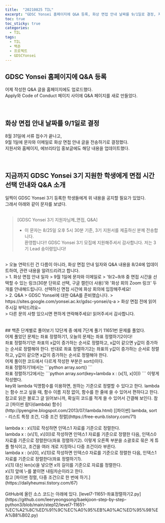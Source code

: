 ```yaml
---
title:  "20210825 TIL"
excerpt: "GDSC Yonsei 홈페이지에 Q&A 등록, 화상 면접 안내 날짜를 9/1일로 결정, 지금까지 GDSC Yonsei 3기 지원한 학생에게 면접 시간 선택 안내와 Q&A 소개, 백준 단계별로 풀어보기 12단계 중 예제 7단계 풀기(11651번)"
toc: true
toc_sticky: true
categories:
  - TIL
tags:
  - TIL
  - 백준
  - 프로젝트
  - GDSCYonsei
---
```


## GDSC Yonsei 홈페이지에 Q&A 등록
어제 작성한 Q&A 글을 홈페이지에도 업로드했다.  
Apply와 Code of Conduct 페이지 사이에 Q&A 페이지를 새로 만들었다.  
<br>
<br>
## 화상 면접 안내 날짜를 9/1일로 결정
8월 31일에 서류 접수가 끝나고,  
9월 1일에 문자와 이메일로 화상 면접 안내 글을 전송하기로 결정했다.  
지원서와 홈페이지, 에브리타임 홍보글에도 해당 내용을 업데이트했다.  
<br>
<br>
## 지금까지 GDSC Yonsei 3기 지원한 학생에게 면접 시간 선택 안내와 Q&A 소개
일찍이 GDSC Yonsei 3기 등록한 학생들에게 위 내용을 공지할 필요가 있었다.  
그래서 아래와 같이 문자를 보냈다.  
<br>
> \[GDSC Yonsei 3기 지원자님께_면접, Q&A]  
> * 이 문자는 8/25일 오후 5시 30분 기준, 3기 지원서를 제출하신 분께 전송합니다.  
> 환영합니다!! GDSC Yonsei 3기 모집에 지원해주셔서 감사합니다. 저는 3기 Lead 송이령입니다!  
<br>
> 오늘 연락드린 건 다름이 아니라, 화상 면접 안내 일자와 Q&A 내용을 8/24에 업데이트하여, 관련 내용을 알려드리려고 합니다.  
<br>
> 1. 화상 면접 안내 일자  
> 9월 1일에 문자와 이메일로  
> '9/2~9/8 중 면접 시간을 선택할 수 있는 링크(30분 단위로 선택, 구글 캘린더 사용)'와 '화상 회의 Zoom 링크' 두 개를 안내해드립니다. 선택하신 면접 시간에 화상 회의에 입장해주세요!  
<br>
> 2. Q&A  
> GDSC Yonsei에 대한 Q&A를 준비했습니다.  
> https://sites.google.com/yonsei.ac.kr/gdsc-yonsei/q-a  
> 화상 면접 전에 읽어주시길 부탁드려요~  
<br>
> 다른 문의 사항 있으시면 편하게 연락해주세요! 읽어주셔서 감사합니다.  
<br>
<br>
<br>
## 백준 단계별로 풀어보기 12단계 중 예제 7단계 풀기  
11651번 문제를 풀었다.   
<br>
어제 풀었던 문제는 좌표 정렬하기1,  
오늘의 문제는 좌표 정렬하기2이다!  
<br>
좌표 정렬하기1은 좌표의 x값이 증가하는 순서로 정렬하고, x값이 같으면 y값이 증가하는 순서로 정렬해야 한다.  
반대로  
좌표 정렬하기2는 좌표의 y값이 증가하는 순서로 정렬하고, y값이 같으면 x값이 증가하는 순서로 정렬해야 한다.  
<br>
어제 풀이한 코드에서 다르게 작성한 부분은  
sort()이다.  
<br>
좌표 정렬하기1에서는  
```python
array.sort()
```
<br>
좌표 정렬하기2에서는  
```python
array.sort(key=lambda x : (x[1], x[0]))
```
이렇게 작성했다.  
<br>
key와 lambda 익명함수를 이용하면, 원하는 기준으로 정렬할 수 있다고 한다.  
lambda는 함수 쓰고 싶을 때, 함수 이름 지정 없이, 함수를 한 줄에 쓸 수 있어서 편하다고 한다.  
참고로 읽은 블로그 글 읽어보니까, 확실히 코드를 적게 쓸 수 있어서 간결해 보인다.  
참고  
[파이썬 람다(lambda) 함수](http://pyengine.blogspot.com/2013/07/lambda.html)
[[파이썬] lambda, sort - 리스트 특정 조건, 다중 조건 정렬](https://free-eunb.tistory.com/71)
<br>
<br>
lambda x : x\[1]로 작성하면  
인덱스1 자료를 기준으로 정렬한다.  
<br>
lambda x : (x\[1], x\[0])로 작성하면  
인덱스1 자료를 기준으로 정렬한 다음, 인덱스0 자료를 기준으로 정렬한다(좌표 정렬하기2).  
이렇게 오른쪽 부분을 소괄호로 묶은 게 튜플 형식이고, 조건을 여러 개로 지정하니 다중 조건이라 부른다.  
<br>
lambda x : (x\[0], x\[1])로 작성하면  
인덱스0 자료를 기준으로 정렬한 다음, 인덱스1 자료를 기준으로 정렬한다(좌표 정렬하기1).  
<br>
x\[1] 대신 len(x)을 넣으면 x의 길이를 기준으로 자료를 정렬한다.  
<br>
x\[1] 앞에 \-를 붙이면 내림차순이라고 한다.  
<br>
참고  
[파이썬 정렬, 다중 조건으로 한 번에 하기.](https://dailyheumsi.tistory.com/67)  
<br>
<br>
GitHub에 올린 소스 코드는 아래에 있다.  
[level7-11651-좌표정렬하기2.py](https://github.com/leeryeongsong/baekjoon-step-by-step-python3/blob/main/step12/level7-11651-%EC%A2%8C%ED%91%9C%EC%A0%95%EB%A0%AC%ED%95%98%EA%B8%B02.py)  
<br>
